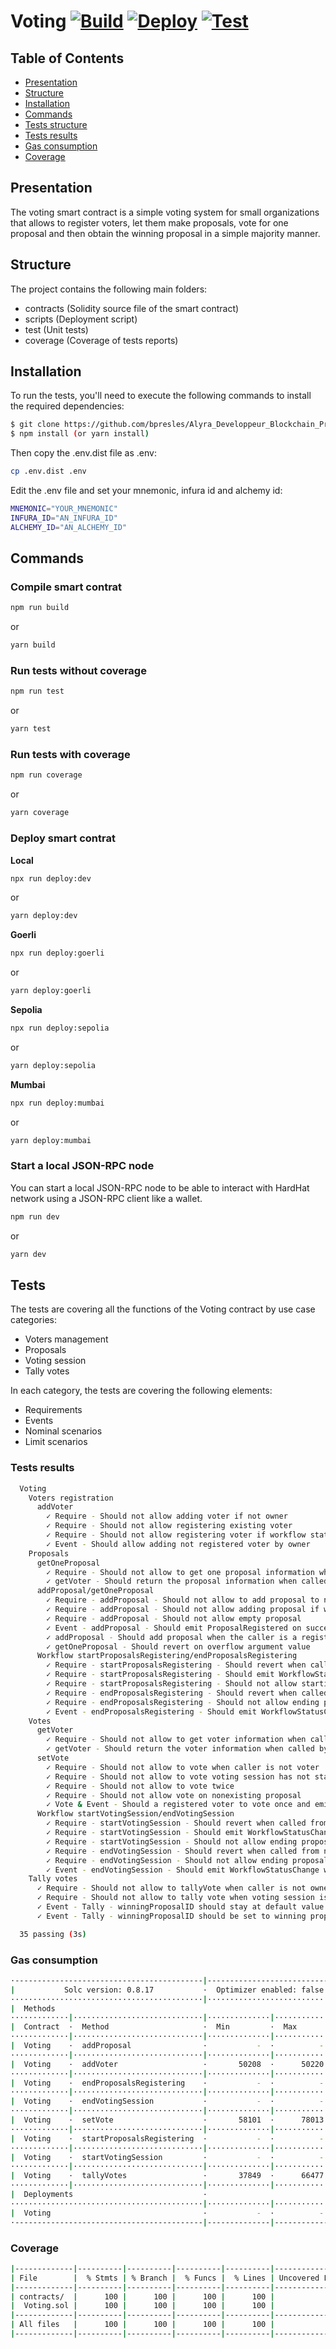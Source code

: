 # Voting [![Build](https://github.com/bpresles/Alyra_Developpeur_Blockchain_Project_2/actions/workflows/build.yml/badge.svg)](https://github.com/bpresles/Alyra_Developpeur_Blockchain_Project_2/actions/workflows/build.yml) [![Deploy](https://github.com/bpresles/Alyra_Developpeur_Blockchain_Project_2/actions/workflows/deploy.yml/badge.svg)](https://github.com/bpresles/Alyra_Developpeur_Blockchain_Project_2/actions/workflows/deploy.yml) [![Test](https://github.com/bpresles/Alyra_Developpeur_Blockchain_Project_2/actions/workflows/tests.yml/badge.svg)](https://github.com/bpresles/Alyra_Developpeur_Blockchain_Project_2/actions/workflows/tests.yml)

## Table of Contents
- [Presentation](#presentation)
- [Structure](#structure)
- [Installation](#installation)
- [Commands](#commands)
- [Tests structure](#tests-structure)
- [Tests results](#tests-results)
- [Gas consumption](#gas-consumption)
- [Coverage](#coverage)

<a name="presentation"></a>
## Presentation
The voting smart contract is a simple voting system for small organizations that allows to register voters, let them make proposals, vote for one proposal and then obtain the winning proposal in a simple majority manner.

<a name="structure"></a>
## Structure
The project contains the following main folders:

- contracts (Solidity source file of the smart contract)
- scripts (Deployment script)
- test (Unit tests)
- coverage (Coverage of tests reports)

<a name="installation"></a>
## Installation
To run the tests, you'll need to execute the following commands to install the required dependencies:

```bash
$ git clone https://github.com/bpresles/Alyra_Developpeur_Blockchain_Project_2.git
$ npm install (or yarn install)
```

Then copy the .env.dist file as .env:
```bash
cp .env.dist .env
```

Edit the .env file and set your mnemonic, infura id and alchemy id:
```bash
MNEMONIC="YOUR_MNEMONIC"
INFURA_ID="AN_INFURA_ID"
ALCHEMY_ID="AN_ALCHEMY_ID"
```

<a name="commands"></a>
## Commands

### Compile smart contrat
```bash
npm run build
```
or
```bash
yarn build
```

### Run tests without coverage
```bash
npm run test
```
or
```bash
yarn test
```

### Run tests with coverage
```bash
npm run coverage
```
or
```bash
yarn coverage
```
### Deploy smart contrat

**Local**
```bash
npx run deploy:dev
```
or
```bash
yarn deploy:dev
```
**Goerli**
```bash
npx run deploy:goerli
```
or
```bash
yarn deploy:goerli
```

**Sepolia**
```bash
npx run deploy:sepolia
```
or
```bash
yarn deploy:sepolia
```
**Mumbai**
```bash
npx run deploy:mumbai
```
or
```bash
yarn deploy:mumbai
```
### Start a local JSON-RPC node
You can start a local JSON-RPC node to be able to interact with HardHat network using a JSON-RPC client like a wallet.
```bash
npm run dev
```
or
```bash
yarn dev
```

<a name="tests-structure"></a>
## Tests
The tests are covering all the functions of the Voting contract by use case categories:

- Voters management
- Proposals
- Voting session
- Tally votes

In each category, the tests are covering the following elements:

- Requirements
- Events
- Nominal scenarios
- Limit scenarios

<a name="tests-results"></a>
### Tests results 

```bash
  Voting
    Voters registration
      addVoter
        ✓ Require - Should not allow adding voter if not owner
        ✓ Require - Should not allow registering existing voter
        ✓ Require - Should not allow registering voter if workflow status is not RegisteringVoters
        ✓ Event - Should allow adding not registered voter by owner
    Proposals
      getOneProposal
        ✓ Require - Should not allow to get one proposal information when caller is not voter
        ✓ getVoter - Should return the proposal information when called by a voter
      addProposal/getOneProposal
        ✓ Require - addProposal - Should not allow to add proposal to not registered voters
        ✓ Require - addProposal - Should not allow adding proposal if workflow status is not ProposalsRegistrationStarted
        ✓ Require - addProposal - Should not allow empty proposal
        ✓ Event - addProposal - Should emit ProposalRegistered on successful proposal
        ✓ addProposal - Should add proposal when the caller is a registered voter
        ✓ getOneProposal - Should revert on overflow argument value
      Workflow startProposalsRegistering/endProposalsRegistering
        ✓ Require - startProposalsRegistering - Should revert when called from not owner
        ✓ Require - startProposalsRegistering - Should emit WorkflowStatusChange with status 1
        ✓ Require - startProposalsRegistering - Should not allow starting proposal registering when not in correct state
        ✓ Require - endProposalsRegistering - Should revert when called from not owner
        ✓ Require - endProposalsRegistering - Should not allow ending proposal registering when not started yet
        ✓ Event - endProposalsRegistering - Should emit WorkflowStatusChange with status change from 1 to 2
    Votes
      getVoter
        ✓ Require - Should not allow to get voter information when caller is not voter
        ✓ getVoter - Should return the voter information when called by a voter
      setVote
        ✓ Require - Should not allow to vote when caller is not voter
        ✓ Require - Should not allow to vote voting session has not started
        ✓ Require - Should not allow to vote twice
        ✓ Require - Should not allow vote on nonexisting proposal
        ✓ Vote & Event - Should a registered voter to vote once and emit Voted event
      Workflow startVotingSession/endVotingSession
        ✓ Require - startVotingSession - Should revert when called from not owner
        ✓ Require - startVotingSession - Should emit WorkflowStatusChange with status from 2 to 3
        ✓ Require - startVotingSession - Should not allow ending proposal registering when not started yet
        ✓ Require - endVotingSession - Should revert when called from not owner
        ✓ Require - endVotingSession - Should not allow ending proposal registering when not started yet
        ✓ Event - endVotingSession - Should emit WorkflowStatusChange with status from 3 to 4
    Tally votes
      ✓ Require - Should not allow to tallyVote when caller is not owner
      ✓ Require - Should not allow to tally vote when voting session is not ended
      ✓ Event - Tally - winningProposalID should stay at default value 0 when there are no votes and emit tally event
      ✓ Event - Tally - winningProposalID should be set to winning proposal

  35 passing (3s)
```

<a href="gas-consumption"></a>
### Gas consumption

```bash
·------------------------------------------|----------------------------|-------------|-----------------------------·
|           Solc version: 0.8.17           ·  Optimizer enabled: false  ·  Runs: 200  ·  Block limit: 30000000 gas  │
···········································|····························|·············|······························
|  Methods                                                                                                          │
·············|·····························|··············|·············|·············|···············|··············
|  Contract  ·  Method                     ·  Min         ·  Max        ·  Avg        ·  # calls      ·  eur (avg)  │
·············|·····························|··············|·············|·············|···············|··············
|  Voting    ·  addProposal                ·           -  ·          -  ·      59280  ·            7  ·          -  │
·············|·····························|··············|·············|·············|···············|··············
|  Voting    ·  addVoter                   ·       50208  ·      50220  ·      50219  ·           17  ·          -  │
·············|·····························|··············|·············|·············|···············|··············
|  Voting    ·  endProposalsRegistering    ·           -  ·          -  ·      30599  ·           11  ·          -  │
·············|·····························|··············|·············|·············|···············|··············
|  Voting    ·  endVotingSession           ·           -  ·          -  ·      30533  ·            4  ·          -  │
·············|·····························|··············|·············|·············|···············|··············
|  Voting    ·  setVote                    ·       58101  ·      78013  ·      65207  ·            6  ·          -  │
·············|·····························|··············|·············|·············|···············|··············
|  Voting    ·  startProposalsRegistering  ·           -  ·          -  ·      95032  ·           18  ·          -  │
·············|·····························|··············|·············|·············|···············|··············
|  Voting    ·  startVotingSession         ·           -  ·          -  ·      30554  ·            9  ·          -  │
·············|·····························|··············|·············|·············|···············|··············
|  Voting    ·  tallyVotes                 ·       37849  ·      66477  ·      52163  ·            4  ·          -  │
·············|·····························|··············|·············|·············|···············|··············
|  Deployments                             ·                                          ·  % of limit   ·             │
···········································|··············|·············|·············|···············|··············
|  Voting                                  ·           -  ·          -  ·    2077402  ·        6.9 %  ·          -  │
·------------------------------------------|--------------|-------------|-------------|---------------|-------------·
```

<a href="coverage"></a>
### Coverage

```bash
|-------------|----------|----------|----------|----------|-----------------|
| File        |  % Stmts | % Branch |  % Funcs |  % Lines | Uncovered Lines |
|-------------|----------|----------|----------|----------|-----------------|
| contracts/  |      100 |      100 |      100 |      100 |                 |
|  Voting.sol |      100 |      100 |      100 |      100 |                 |
|-------------|----------|----------|----------|----------|-----------------|
| All files   |      100 |      100 |      100 |      100 |                 |
|-------------|----------|----------|----------|----------|-----------------|
```